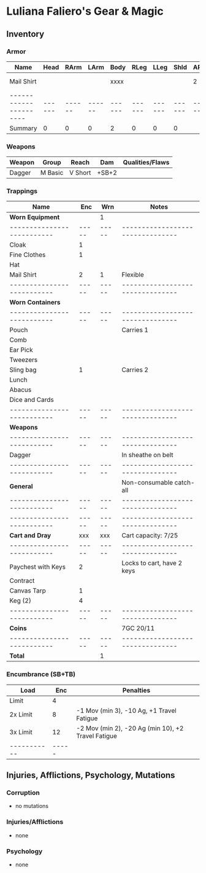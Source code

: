 # Luliana Faliero's Gear & Magic
## Inventory
### Armor
| Name                 | Head | RArm | LArm | Body | RLeg | LLeg | Shld | AP | Qualities/Flaws
|----------------------|------|------|------|------|------|------|------|----|-----------------
| Mail Shirt           |      |      |      | xxxx |      |      |      |  2 | Flexible, -10 Stealth
|----------------------|------|------|------|------|------|------|------|----|-----------------
| Summary              |    0 |    0 |    0 |    2 |    0 |    0 |    0 |

### Weapons
| Weapon                       | Group         | Reach   | Dam   | Qualities/Flaws
|------------------------------|---------------|---------|-------|-----------------
| Dagger                       | M Basic       | V Short | +SB+2 |

### Trappings
| Name                     | Enc | Wrn | Notes
|--------------------------|-----|-----|--------------------------------
| **Worn Equipment**       |     |   1 |
|--------------------------|-----|-----|--------------------------------
| Cloak                    |   1 |     |
| Fine Clothes             |   1 |     |
| Hat                      |     |     |
| Mail Shirt               |   2 |   1 | Flexible
|--------------------------|-----|-----|--------------------------------
| **Worn Containers**      |     |     |
|--------------------------|-----|-----|--------------------------------
| Pouch                    |     |     | Carries 1
|   Comb                   |     |     |
|   Ear Pick               |     |     |
|   Tweezers               |     |     |
| Sling bag                |   1 |     | Carries 2
|   Lunch                  |     |     |
|   Abacus                 |     |     |
|   Dice and Cards         |     |     |
|--------------------------|-----|-----|--------------------------------
| **Weapons**              |     |     |
|--------------------------|-----|-----|--------------------------------
| Dagger                   |     |     | In sheathe on belt
|--------------------------|-----|-----|--------------------------------
| **General**              |     |     | Non-consumable catch-all
|--------------------------|-----|-----|--------------------------------
|--------------------------|-----|-----|--------------------------------
| **Cart and Dray**        | xxx | xxx | Cart capacity: 7/25
|--------------------------|-----|-----|--------------------------------
| Paychest with Keys       |   2 |     | Locks to cart, have 2 keys
|   Contract               |     |     |
| Canvas Tarp              |   1 |     |
| Keg (2)                  |   4 |     |
|--------------------------|-----|-----|--------------------------------
| **Coins**                |     |     | 7GC 20/11
|--------------------------|-----|-----|--------------------------------
| **Total**                |     |   1 |

### Encumbrance (SB+TB)
| Load      | Enc | Penalties
|-----------|-----|------------
| Limit     |   4 |
| 2x Limit  |   8 | -1 Mov (min 3), -10 Ag, +1 Travel Fatigue
| 3x Limit  |  12 | -2 Mov (min 2), -20 Ag (min 10), +2 Travel Fatigue
|-----------|-----|

## Injuries, Afflictions, Psychology, Mutations
### Corruption
- no mutations

### Injuries/Afflictions
- none

### Psychology
- none
